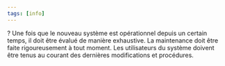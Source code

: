 ```yaml
---
tags: [info]
---
```


?
Une fois que le nouveau système est opérationnel depuis un certain temps, il doit être évalué de manière exhaustive.
La maintenance doit être faite rigoureusement à tout moment. Les utilisateurs du système doivent être tenus au courant des dernières modifications et procédures.